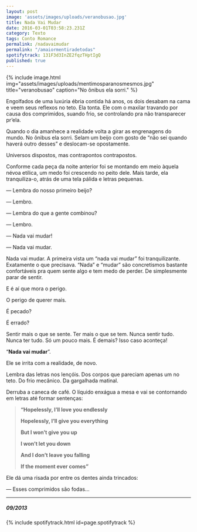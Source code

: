 ```yaml
---
layout: post
image: 'assets/images/uploads/veranobusao.jpg'
title: Nada Vai Mudar
date: 2016-03-01T03:58:23.231Z
category: Texto
tags: Conto Romance
permalink: /nadavaimudar
permalink: "/amaiormentiradetodas"
spotifytrack: 131F3d3InZE2fqzTHptIgQ
published: true
---
```


{% include image.html
            img="assets/images/uploads/mentimosparanosmesmos.jpg"
            title="veranobusao"
            caption="No ônibus ela sorri."
%}

Engolfados de uma luxúria ébria contida há anos, os dois desabam na cama e veem seus reflexos no teto. Ela tonta. Ele com o maxilar travando por causa dos comprimidos, suando frio, se controlando pra não transparecer pr’ela.

Quando o dia amanhece a realidade volta a girar as engrenagens do mundo. No ônibus ela sorri. Selam um beijo com gosto de “não sei quando haverá outro desses” e deslocam-se opostamente.

Universos dispostos, mas contrapontos contrapostos.

Conforme cada peça da noite anterior foi se montando em meio àquela névoa etílica, um medo foi crescendo no peito dele. Mais tarde, ela tranquiliza-o, atrás de uma tela pálida e letras pequenas.

— Lembra do nosso primeiro beijo?

— Lembro.

— Lembra do que a gente combinou?

— Lembro.

— Nada vai mudar!

— Nada vai mudar.

Nada vai mudar. A primeira vista um “nada vai mudar” foi tranquilizante. Exatamente o que precisava. “Nada” e “mudar” são concretismos bastante confortáveis pra quem sente algo e tem medo de perder. De simplesmente parar de sentir.

E é aí que mora o perigo.

O perigo de querer mais.

É pecado?

É errado?

Sentir mais o que se sente. Ter mais o que se tem. Nunca sentir tudo. Nunca ter tudo. Só um pouco mais. É demais? Isso caso aconteça!

“**Nada vai mudar**”.

Ele se irrita com a realidade, de novo.

Lembra das letras nos lençóis. Dos corpos que pareciam apenas um no teto. Do frio mecânico. Da gargalhada matinal.

Derruba a caneca de café. O líquido enxágua a mesa e vai se contornando em letras até formar sentenças:

> **“Hopelessly, I’ll love you endlessly**
>
> **Hopelessly, I’ll give you everything**
>
> **But I won’t give you up**
>
> **I won’t let you down**
>
> **And I don’t leave you falling**
>
> **If the moment ever comes”**

Ele dá uma risada por entre os dentes ainda trincados:

— Esses comprimidos são fodas…

---

##### *09/2013*

{% include spotifytrack.html id=page.spotifytrack %}
